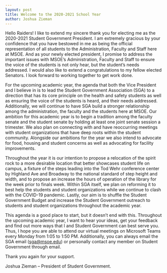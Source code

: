 ```yaml
---
layout: post
title: Welcome to the 2020-2021 School Year
author: Joshua Zieman
---
```


Hello Raiders! I like to extend my sincere thank you for electing me as the 2020-2021 Student Government President. I am extremely gracious by your confidence that you have bestowed in me as being the official representation of all students to the Administration, Faculty and Staff here at MSOE. And as your newly elected president, I promise to address the important issues with MSOE’s Administration, Faculty and Staff to ensure the voice of the students is not only hear, but the student’s needs addressed. I would also like to extend a congratulations to my fellow elected Senators. I look forward to working together to get work done.

For the upcoming academic year, the agenda that both the Vice President and I believe in is to lead the Student Government Association (SGA) to a direction that has its core principle on the health and safety students as well as ensuring the voice of the students is heard, and their needs addressed. Additionally, we will continue to have SGA build a stronger relationship among the administration, the faculty and the students here at MSOE. Our ambition for this academic year is to begin a tradition among the faculty senate and the student senate by holding at least one joint senate session a trimester. We also plan on connecting with and have reoccurring meetings with student organizations that have deep roots within the student community. Alongside our ambitions for the year we also intend to advocate for food, housing and student concerns as well as advocating for facility improvements. 

Throughout the year it is our intention to propose a relocation of the spirit rock to a more desirable location that better showcases student life on campus, a fixture of the steps leading into the Tod Wehr conference center by Highland Ave and Broadway to the national standard of step height and width, and to propose an increase the hours of operation of the library for the week prior to finals week. Within SGA itself, we plan on reforming it to best help the students and student organizations while we continue to clash with the COVID-19 pandemic. Lastly, our aim is to shuffle the Student Government Budget and increase the Student Government outreach to students and student organizations throughout the academic year.

This agenda is a good place to start, but it doesn’t end with this. Throughout the upcoming academic year, I want to hear your ideas, get your feedback and find out more ways that I and Student Government can best serve you. Thus, I hope you are able to attend our virtual meetings on Microsoft Teams every Monday from 1:05 to 1:50 PM. Additionally, you can always email the SGA email (sga@msoe.edu) or personally contact any member on Student Government through email.

Thank you again for your support.

Joshua Zieman – President of Student Government.